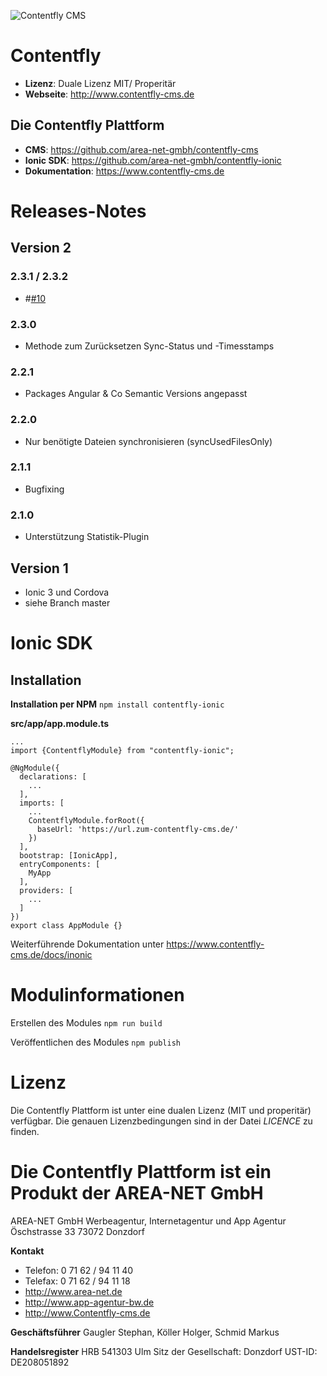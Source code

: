 ![Contentfly CMS](https://www.contentfly-cms.de/file/get/7d937604-23e2-11e8-b76e-00ac10d52400)

# Contentfly
- **Lizenz**: Duale Lizenz MIT/ Properitär
- **Webseite**: http://www.contentfly-cms.de

## Die Contentfly Plattform

- **CMS**: https://github.com/area-net-gmbh/contentfly-cms
- **Ionic SDK**: https://github.com/area-net-gmbh/contentfly-ionic
- **Dokumentation**: https://www.contentfly-cms.de

# Releases-Notes

## Version 2

### 2.3.1 / 2.3.2

- #[#10](https://github.com/area-net-gmbh/contentfly-ionic/issues/10)

### 2.3.0

- Methode zum Zurücksetzen Sync-Status und -Timesstamps

### 2.2.1

- Packages Angular & Co Semantic Versions angepasst

### 2.2.0

- Nur benötigte Dateien synchronisieren (syncUsedFilesOnly)

### 2.1.1

- Bugfixing

### 2.1.0

- Unterstützung Statistik-Plugin

## Version 1

- Ionic 3 und Cordova
- siehe Branch master

# Ionic SDK

## Installation

**Installation per NPM**
`npm install contentfly-ionic`

**src/app/app.module.ts**
```
...
import {ContentflyModule} from "contentfly-ionic";

@NgModule({
  declarations: [
    ...
  ],
  imports: [
    ...
    ContentflyModule.forRoot({
      baseUrl: 'https://url.zum-contentfly-cms.de/'
    })
  ],
  bootstrap: [IonicApp],
  entryComponents: [
    MyApp
  ],
  providers: [
    ...
  ]
})
export class AppModule {}

```

Weiterführende Dokumentation unter https://www.contentfly-cms.de/docs/inonic

# Modulinformationen

Erstellen des Modules
`npm run build`

Veröffentlichen des Modules
`npm publish`

# Lizenz

Die Contentfly Plattform ist unter eine dualen Lizenz (MIT und properitär) verfügbar. Die genauen Lizenzbedingungen sind in der Datei _LICENCE_ zu finden.

# Die Contentfly Plattform ist ein Produkt der AREA-NET GmbH

AREA-NET GmbH
Werbeagentur, Internetagentur und App Agentur
Öschstrasse 33
73072 Donzdorf

**Kontakt**

- Telefon: 0 71 62 / 94 11 40
- Telefax: 0 71 62 / 94 11 18
- http://www.area-net.de
- http://www.app-agentur-bw.de
- http://www.Contentfly-cms.de


**Geschäftsführer**
Gaugler Stephan, Köller Holger, Schmid Markus

**Handelsregister**
HRB 541303 Ulm
Sitz der Gesellschaft: Donzdorf
UST-ID: DE208051892




